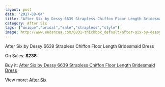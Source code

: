 ```yaml
---
layout: post
date: '2017-08-04'
title: "After Six by Dessy 6639 Strapless Chiffon Floor Length Bridesmaid Dress"
category: After Six
tags: ["unique","bridal","sale","strapless","style"]
image: http://www.eudances.com/8831-thickbox_default/after-six-by-dessy-6639-strapless-chiffon-floor-length-bridesmaid-dress.jpg
---
```

After Six by Dessy 6639 Strapless Chiffon Floor Length Bridesmaid Dress

On Sales: **$238**
<a href="https://www.eudances.com/en/after-six/2978-after-six-by-dessy-6639-strapless-chiffon-floor-length-bridesmaid-dress.html"><amp-img layout="responsive" width="600" height="600" src="//www.eudances.com/8831-thickbox_default/after-six-by-dessy-6639-strapless-chiffon-floor-length-bridesmaid-dress.jpg" alt="After Six by Dessy 6639 Strapless Chiffon Floor Length Bridesmaid Dress 0" /></a>
<a href="https://www.eudances.com/en/after-six/2978-after-six-by-dessy-6639-strapless-chiffon-floor-length-bridesmaid-dress.html"><amp-img layout="responsive" width="600" height="600" src="//www.eudances.com/8834-thickbox_default/after-six-by-dessy-6639-strapless-chiffon-floor-length-bridesmaid-dress.jpg" alt="After Six by Dessy 6639 Strapless Chiffon Floor Length Bridesmaid Dress 1" /></a>
<a href="https://www.eudances.com/en/after-six/2978-after-six-by-dessy-6639-strapless-chiffon-floor-length-bridesmaid-dress.html"><amp-img layout="responsive" width="600" height="600" src="//www.eudances.com/8833-thickbox_default/after-six-by-dessy-6639-strapless-chiffon-floor-length-bridesmaid-dress.jpg" alt="After Six by Dessy 6639 Strapless Chiffon Floor Length Bridesmaid Dress 2" /></a>
<a href="https://www.eudances.com/en/after-six/2978-after-six-by-dessy-6639-strapless-chiffon-floor-length-bridesmaid-dress.html"><amp-img layout="responsive" width="600" height="600" src="//www.eudances.com/8832-thickbox_default/after-six-by-dessy-6639-strapless-chiffon-floor-length-bridesmaid-dress.jpg" alt="After Six by Dessy 6639 Strapless Chiffon Floor Length Bridesmaid Dress 3" /></a>

Buy it: [After Six by Dessy 6639 Strapless Chiffon Floor Length Bridesmaid Dress](https://www.eudances.com/en/after-six/2978-after-six-by-dessy-6639-strapless-chiffon-floor-length-bridesmaid-dress.html "After Six by Dessy 6639 Strapless Chiffon Floor Length Bridesmaid Dress")

View more: [After Six](https://www.eudances.com/en/50-after-six "After Six")